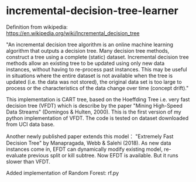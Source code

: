 # incremental-decision-tree-learner

Definition from wikipedia: https://en.wikipedia.org/wiki/Incremental_decision_tree

"An incremental decision tree algorithm is an online machine learning algorithm that outputs a decision tree. Many decision tree methods, construct a tree using a complete (static) dataset. Incremental decision tree methods allow an existing tree to be updated using only new data instances, without having to re-process past instances. This may be useful in situations where the entire dataset is not available when the tree is updated (i.e. the data was not stored), the original data set is too large to process or the characteristics of the data change over time (concept drift)."

This implementation is CART tree, based on the Hoeffding Tree i.e. very fast decision tree (VFDT) which is describe by the paper "Mining High-Speed Data Streams" (Domingos &amp; Hulten, 2000). This is the first version of my python implementation of VFDT. The code is tested on dataset downloaded from UCI data base.

Another newly published paper extends this model： "Extremely Fast Decision Tree" by Manapragada, Webb & Salehi (2018). As new data instances come in, EFDT can dynamically modify existing model, re-evaluate previous split or kill subtree. Now EFDT is available. But it runs slower than VFDT.

Added implementation of Random Forest: rf.py
